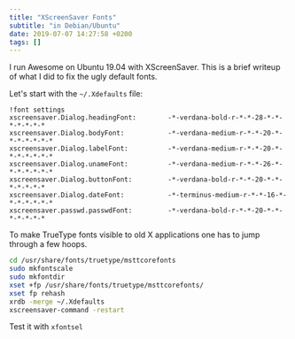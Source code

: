 ```yaml
---
title: "XScreenSaver Fonts"
subtitle: "in Debian/Ubuntu"
date: 2019-07-07 14:27:58 +0200
tags: []
---
```


I run Awesome on Ubuntu 19.04 with XScreenSaver.  This is a brief
writeup of what I did to fix the ugly default fonts.

<!--more-->

Let's start with the `~/.Xdefaults` file:

```
!font settings
xscreensaver.Dialog.headingFont:        -*-verdana-bold-r-*-*-28-*-*-*-*-*-*-*
xscreensaver.Dialog.bodyFont:           -*-verdana-medium-r-*-*-20-*-*-*-*-*-*-*
xscreensaver.Dialog.labelFont:          -*-verdana-medium-r-*-*-20-*-*-*-*-*-*-*
xscreensaver.Dialog.unameFont:          -*-verdana-medium-r-*-*-26-*-*-*-*-*-*-*
xscreensaver.Dialog.buttonFont:         -*-verdana-bold-r-*-*-20-*-*-*-*-*-*-*
xscreensaver.Dialog.dateFont:           -*-terminus-medium-r-*-*-16-*-*-*-*-*-*-*
xscreensaver.passwd.passwdFont:         -*-verdana-bold-r-*-*-20-*-*-*-*-*-*-*
```

To make TrueType fonts visible to old X applications one has to jump
through a few hoops.

```sh
cd /usr/share/fonts/truetype/msttcorefonts
sudo mkfontscale
sudo mkfontdir
xset +fp /usr/share/fonts/truetype/msttcorefonts/
xset fp rehash
xrdb -merge ~/.Xdefaults
xscreensaver-command -restart
```

Test it with `xfontsel`
